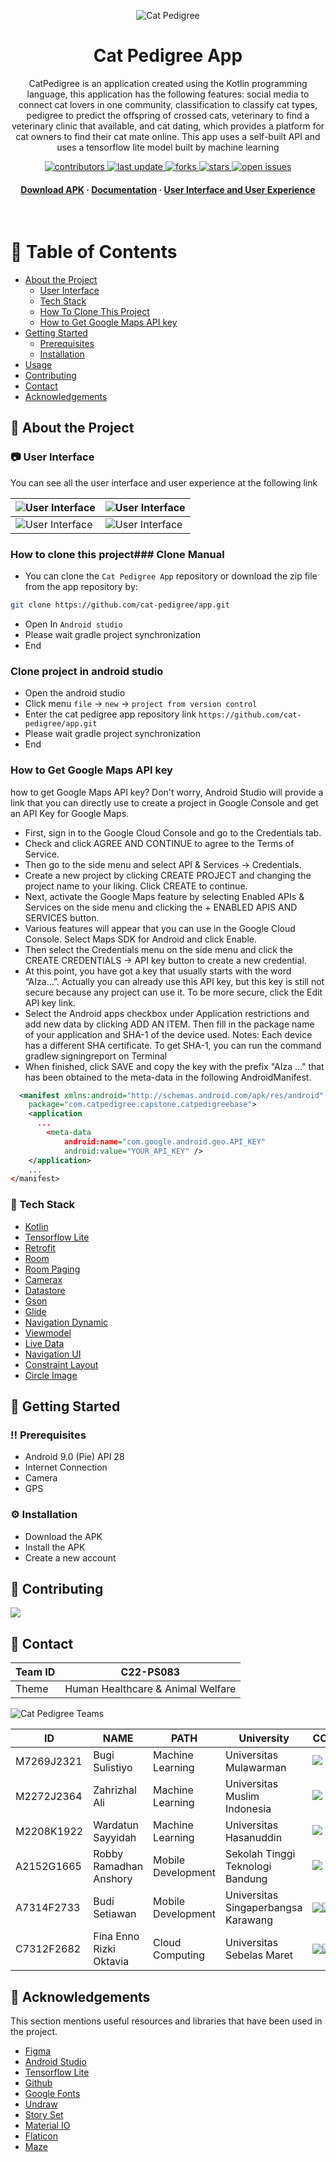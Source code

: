 <div align="center">

  ![Cat Pedigree](https://github.com/cat-pedigree/.github/blob/main/assets/images/cover.jpg)

  <h1>Cat Pedigree App</h1>
  
  <p>
    CatPedigree is an application created using the Kotlin programming language, this application has the following features: social media to connect cat lovers in one community, classification to classify cat types, pedigree to predict the offspring of crossed cats, veterinary to find a veterinary clinic that available, and cat dating, which provides a platform for cat owners to find their cat mate online. This app uses a self-built API and uses a tensorflow lite model built by machine learning
  </p>
  
<!-- Badges -->
<p>
  <a href="https://github.com/cat-pedigree/app/graphs/contributors">
    <img src="https://img.shields.io/github/contributors/cat-pedigree/app" alt="contributors" />
  </a>
  <a href="">
    <img src="https://img.shields.io/github/last-commit/cat-pedigree/app" alt="last update" />
  </a>
  <a href="https://github.com/cat-pedigree/app/network/members">
    <img src="https://img.shields.io/github/forks/cat-pedigree/app" alt="forks" />
  </a>
  <a href="https://github.com/cat-pedigree/app/stargazers">
    <img src="https://img.shields.io/github/stars/cat-pedigree/app" alt="stars" />
  </a>
  <a href="https://github.com/cat-pedigree/app/issues/">
    <img src="https://img.shields.io/github/issues/cat-pedigree/app" alt="open issues" />
  </a>
</p>
   
<h4>
    <a href="https://github.com/cat-pedigree/app/">Download APK</a>
  <span> · </span>
    <a href="https://github.com/cat-pedigree/app/">Documentation</a>
  <span> · </span>
    <a href="https://www.behance.net/gallery/145755683/Cat-Pedigree-App">User Interface and User Experience</a>
  </h4>
</div>

<br />

<!-- Table of Contents -->
# :notebook_with_decorative_cover: Table of Contents

- [About the Project](#about)
  * [User Interface](#camera-user-interface)
  * [Tech Stack](#space_invader-tech-stack)
  * [How To Clone This Project](#how-to-clone-this-project)
  * [How to Get Google Maps API key](#how-to-get-google-maps-api-key)
- [Getting Started](#getting-started)
  * [Prerequisites](#bangbang-prerequisites)
  * [Installation](#gear-installation)
- [Usage](#cat-pedigree-usage)
- [Contributing](#wave-contributing)
- [Contact](#handshake-contact)
- [Acknowledgements](#gem-acknowledgements)

<!-- About the Project -->
## :star2: About the Project


<!-- User Interface -->
### :camera: User Interface
You can see all the user interface and user experience at the following link

|  ![User Interface](https://github.com/cat-pedigree/.github/blob/main/assets/images/ui/1.png) | ![User Interface](https://github.com/cat-pedigree/.github/blob/main/assets/images/ui/2.png)  |
|---|---|
| ![User Interface](https://github.com/cat-pedigree/.github/blob/main/assets/images/ui/3.png)  | ![User Interface](https://github.com/cat-pedigree/.github/blob/main/assets/images/ui/4.png)  |

### How to clone this project### Clone Manual
- You can clone the `Cat Pedigree App` repository or download the zip file from the app repository by:
```bash
git clone https://github.com/cat-pedigree/app.git
```
- Open In `Android studio`
- Please wait gradle project synchronization
- End

### Clone project in android studio

- Open the android studio
- Click menu `file` -> `new` -> `project from version control`
- Enter the cat pedigree app repository link `https://github.com/cat-pedigree/app.git`
- Please wait gradle project synchronization
- End

### How to Get Google Maps API key
how to get Google Maps API key? Don't worry, Android Studio will provide a link that you can directly use to create a project in Google Console and get an API Key for Google Maps.
- First, sign in to the Google Cloud Console and go to the Credentials tab.
- Check and click AGREE AND CONTINUE to agree to the Terms of Service.
- Then go to the side menu and select API & Services → Credentials.
- Create a new project by clicking CREATE PROJECT and changing the project name to your liking. Click CREATE to continue.
- Next, activate the Google Maps feature by selecting Enabled APIs & Services on the side menu and clicking the + ENABLED APIS AND SERVICES button.
- Various features will appear that you can use in the Google Cloud Console. Select Maps SDK for Android and click Enable.
- Then select the Credentials menu on the side menu and click the CREATE CREDENTIALS → API key button to create a new credential.
- At this point, you have got a key that usually starts with the word “AIza…”. Actually you can already use this API key, but this key is still not secure because any project can use it. To be more secure, click the Edit API key link.
- Select the Android apps checkbox under Application restrictions and add new data by clicking ADD AN ITEM. Then fill in the package name of your application and SHA-1 of the device used.
Notes:
Each device has a different SHA certificate. To get SHA-1, you can run the command gradlew signingreport on Terminal
- When finished, click SAVE and copy the key with the prefix "AIza ..." that has been obtained to the meta-data in the following AndroidManifest.
```xml
  <manifest xmlns:android="http://schemas.android.com/apk/res/android"
    package="com.catpedigree.capstone.catpedigreebase">
    <application
      ...
        <meta-data
            android:name="com.google.android.geo.API_KEY"
            android:value="YOUR_API_KEY" />
    </application>
    ...
</manifest>
```

<!-- Tech Stack -->
### :space_invader: Tech Stack

 - [Kotlin](#)
 - [Tensorflow Lite](#)
 - [Retrofit](#)
 - [Room](#)
 - [Room Paging](#)
 - [Camerax](#)
 - [Datastore](#)
 - [Gson](#)
 - [Glide](#)
 - [Navigation Dynamic](#)
 - [Viewmodel](#)
 - [Live Data](#)
 - [Navigation UI](#)
 - [Constraint Layout](#)
 - [Circle Image](#)

<!-- Getting Started -->
## 	:toolbox: Getting Started

<!-- Prerequisites -->
### :bangbang: Prerequisites

- Android 9.0 (Pie) API 28
- Internet Connection
- Camera
- GPS

<!-- Installation -->
### :gear: Installation

- Download the APK
- Install the APK
- Create a new account

<!-- Contributing -->
## :wave: Contributing

<a href="https://github.com/cat-pedigree/app/graphs/contributors">
  <img src="https://contrib.rocks/image?repo=cat-pedigree/app" />
</a>

<!-- Contact -->
## :handshake: Contact

| Team ID | C22-PS083                         |
|---------|-----------------------------------|
| Theme   | Human Healthcare & Animal Welfare |


 ![Cat Pedigree Teams](https://github.com/cat-pedigree/.github/blob/main/assets/images/team/team.png)

| ID         | NAME                    | PATH               | University                          | CONTACT |
|------------|-------------------------|--------------------|-------------------------------------|---------|
| M7269J2321 | Bugi Sulistiyo          | Machine Learning   | Universitas Mulawarman              |  <a href="https://www.linkedin.com/in/bugi-sulistiyo/"><img src="https://img.shields.io/badge/LinkedIn-0077B5?style=for-the-badge&logo=linkedin&logoColor=white" /></a> <a href="https://github.com/Bugi-Sulistiyo"><img src="https://img.shields.io/badge/GitHub-100000?style=for-the-badge&logo=github&logoColor=white" /></a>        |
| M2272J2364 | Zahrizhal Ali           | Machine Learning   | Universitas Muslim Indonesia        |  <a href="https://www.linkedin.com/in/zahrizhal-ali/"><img src="https://img.shields.io/badge/LinkedIn-0077B5?style=for-the-badge&logo=linkedin&logoColor=white" /></a> <a href="https://github.com/ZahrizhalAli"><img src="https://img.shields.io/badge/GitHub-100000?style=for-the-badge&logo=github&logoColor=white" /></a>       |
| M2208K1922 | Wardatun Sayyidah       | Machine Learning   | Universitas Hasanuddin              | <a href="https://www.linkedin.com/in/wardatun-sayyidah/"><img src="https://img.shields.io/badge/LinkedIn-0077B5?style=for-the-badge&logo=linkedin&logoColor=white" /></a> <a href="https://github.com/wardatunsayyidah"><img src="https://img.shields.io/badge/GitHub-100000?style=for-the-badge&logo=github&logoColor=white" /></a>          |
| A2152G1665 | Robby Ramadhan Anshory  | Mobile Development | Sekolah Tinggi Teknologi Bandung    | <a href="https://www.linkedin.com/in/robby-ramadhan-anshory-99b338228/"><img src="https://img.shields.io/badge/LinkedIn-0077B5?style=for-the-badge&logo=linkedin&logoColor=white" /></a> <a href="https://github.com/RobbyRamadhanAsnhory"><img src="https://img.shields.io/badge/GitHub-100000?style=for-the-badge&logo=github&logoColor=white" /></a>        |
| A7314F2733 | Budi Setiawan           | Mobile Development | Universitas Singaperbangsa Karawang | <a href="https://www.linkedin.com/in/budi-setiawan15/"><img src="https://img.shields.io/badge/LinkedIn-0077B5?style=for-the-badge&logo=linkedin&logoColor=white" /></a><a href="https://github.com/budistwn15"><img src="https://img.shields.io/badge/GitHub-100000?style=for-the-badge&logo=github&logoColor=white" /></a>         |
| C7312F2682 | Fina Enno Rizki Oktavia | Cloud Computing    | Universitas Sebelas Maret           |  <a href="https://www.linkedin.com/in/finaenno/"><img src="https://img.shields.io/badge/LinkedIn-0077B5?style=for-the-badge&logo=linkedin&logoColor=white" /></a><a href="https://github.com/finaenno"><img src="https://img.shields.io/badge/GitHub-100000?style=for-the-badge&logo=github&logoColor=white" /></a>        |


<!-- Acknowledgments -->
## :gem: Acknowledgements

This section mentions useful resources and libraries that have been used in the project.

 - [Figma](https://www.figma.com/)
 - [Android Studio](https://developer.android.com/studiohl=id&gclid=CjwKCAjwtIaVBhBkEiwAsr7c0muNv5iZXQPkbdA4XrY5ocVx01Vn6jRX4bPPYCkP7DKGSJcbYpecBoCtqYQAvD_BwE&gclsrc=aw.ds)
 - [Tensorflow Lite](https://www.tensorflow.org/lite/android/quickstart)
 - [Github](https://github.com/)
 - [Google Fonts](https://fonts.google.com/)
 - [Undraw](https://undraw.co/)
 - [Story Set](https://storyset.com/)
 - [Material IO](https://material.io/)
 - [Flaticon](https://www.flaticon.com/)
 - [Maze](https://maze.co/)

